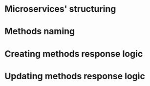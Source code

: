 # Microservices' structuring
# Methods naming
# Creating methods response logic
# Updating methods response logic 

